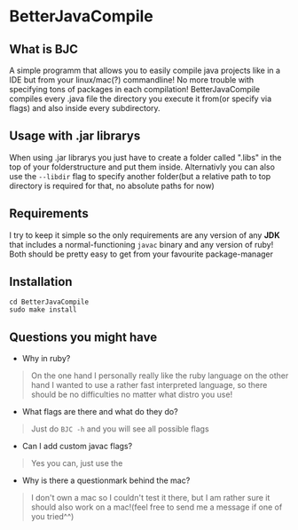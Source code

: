 # BetterJavaCompile

## What is BJC
A simple programm that allows you to easily compile java projects like in a IDE but from your linux/mac(?) commandline! No more trouble with specifying tons of packages in each compilation! BetterJavaCompile compiles every .java file the directory you execute it from(or specify via flags) and also inside every subdirectory.

## Usage with .jar librarys
When using .jar librarys you just have to create a folder called ".libs" in the top of your folderstructure and put them inside. Alternativly you can also use the `--libdir` flag to specify another folder(but a relative path to top directory is required for that, no absolute paths for now)

## Requirements
I try to keep it simple so the only requirements are any version of any **JDK** that includes a normal-functioning `javac` binary and any version of ruby! Both should be pretty easy to get from your favourite package-manager

## Installation
```git clone http://github.com/trueFirelblade/BetterJavaCompile
cd BetterJavaCompile
sudo make install
```

## Questions you might have
+ Why in ruby?
> On the one hand I personally really like the ruby language on the other hand I wanted to use a rather fast interpreted language, so there should be no difficulties no matter what distro you use!

+ What flags are there and what do they do?
> Just do `BJC -h` and you will see all possible flags

+ Can I add custom javac flags?
> Yes you can, just use the

+ Why is there a questionmark behind the mac?
> I don't own a mac so I couldn't test it there, but I am rather sure it should also work on a mac!(feel free to send me a message if one of you tried^^)
